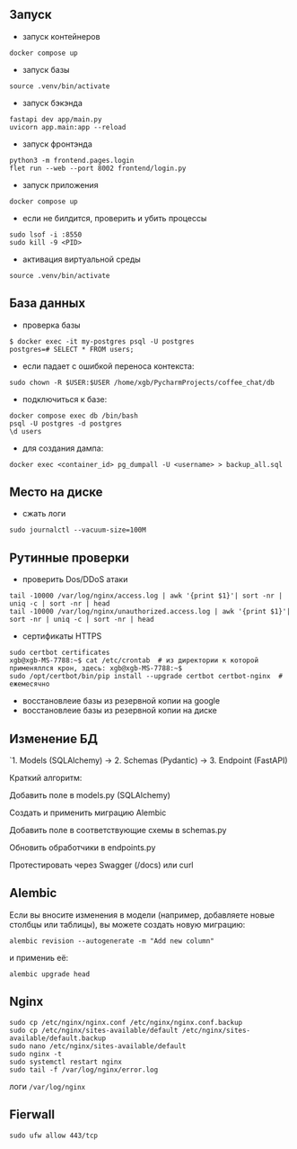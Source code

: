 ## Запуск
- запуск контейнеров
```
docker compose up
```

- запуск базы
```
source .venv/bin/activate
```
- запуск бэкэнда

```
fastapi dev app/main.py
uvicorn app.main:app --reload
```

- запуск фронтэнда

```
python3 -m frontend.pages.login
flet run --web --port 8002 frontend/login.py
```

- запуск приложения

```
docker compose up
```
- если не билдится, проверить и убить процессы

```
sudo lsof -i :8550
sudo kill -9 <PID>
```
- активация виртуальной среды
```commandline
source .venv/bin/activate
```
## База данных
- проверка базы

```
$ docker exec -it my-postgres psql -U postgres
postgres=# SELECT * FROM users;
```
- если падает с ошибкой переноса контекста:
```
sudo chown -R $USER:$USER /home/xgb/PycharmProjects/coffee_chat/db
```

- подключиться к базе:

```
docker compose exec db /bin/bash
psql -U postgres -d postgres
\d users
```


- для создания дампа:

```
docker exec <container_id> pg_dumpall -U <username> > backup_all.sql
```

## Место на диске
- сжать логи

```
sudo journalctl --vacuum-size=100M 
```


## Рутинные проверки
- проверить Dos/DDoS атаки

```
tail -10000 /var/log/nginx/access.log | awk '{print $1}'| sort -nr | uniq -c | sort -nr | head
tail -10000 /var/log/nginx/unauthorized.access.log | awk '{print $1}'| sort -nr | uniq -c | sort -nr | head
```
- сертификаты HTTPS
```
sudo certbot certificates
xgb@xgb-MS-7788:~$ cat /etc/crontab  # из директории к которой применяллся крон, здесь: xgb@xgb-MS-7788:~$ 
sudo /opt/certbot/bin/pip install --upgrade certbot certbot-nginx  # ежемесячно
```
- восстановлеие базы из резервной копии на google
- восстановлеие базы из резервной копии на диске

## Изменение БД
`1. Models (SQLAlchemy) → 2. Schemas (Pydantic) → 3. Endpoint (FastAPI)

Краткий алгоритм:

Добавить поле в models.py (SQLAlchemy)

Создать и применить миграцию Alembic

Добавить поле в соответствующие схемы в schemas.py

Обновить обработчики в endpoints.py

Протестировать через Swagger (/docs) или curl

## Alembic

Если вы вносите изменения в модели (например, добавляете новые столбцы или таблицы), вы можете создать новую миграцию:
```
alembic revision --autogenerate -m "Add new column"
```
и примениь её:
```
alembic upgrade head
```

## Nginx
``` 
sudo cp /etc/nginx/nginx.conf /etc/nginx/nginx.conf.backup
sudo cp /etc/nginx/sites-available/default /etc/nginx/sites-available/default.backup
sudo nano /etc/nginx/sites-available/default
sudo nginx -t
sudo systemctl restart nginx
sudo tail -f /var/log/nginx/error.log
```
логи `/var/log/nginx`
## Fierwall
```
sudo ufw allow 443/tcp
```

